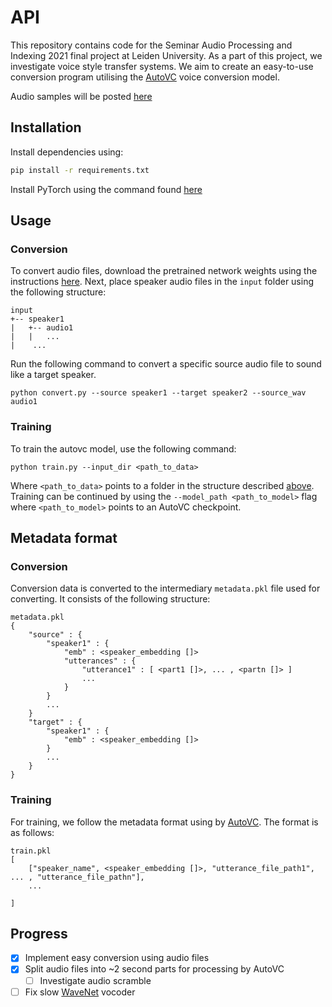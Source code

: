 # API
This repository contains code for the Seminar Audio Processing and Indexing 2021 final project at Leiden University. As a part of this project, we investigate voice style transfer systems. We aim to create an easy-to-use conversion program utilising the [AutoVC](https://github.com/auspicious3000/autovc) voice conversion model.

Audio samples will be posted [here](https://woutah.github.io/API/)

## Installation

Install dependencies using:

```bash
pip install -r requirements.txt
```

Install PyTorch using the command found [here](https://pytorch.org/get-started/locally/)

## Usage
### Conversion
To convert audio files, download the pretrained network weights using the instructions [here](networks/README.md). Next, place speaker audio files in the `input` folder using the following structure:

```
input
+-- speaker1
|   +-- audio1
|   |   ...
|    ...
```

Run the following command to convert a specific source audio file to sound like a target speaker.

```
python convert.py --source speaker1 --target speaker2 --source_wav audio1
```

### Training
To train the autovc model, use the following command:

```
python train.py --input_dir <path_to_data>
```

Where `<path_to_data>` points to a folder in the structure described [above](#conversion). Training can be continued by using the `--model_path <path_to_model>` flag where `<path_to_model>` points to an AutoVC checkpoint.

## Metadata format

### Conversion
Conversion data is converted to the intermediary `metadata.pkl` file used for converting. It consists of the following structure:

```
metadata.pkl
{
    "source" : {
        "speaker1" : {
            "emb" : <speaker_embedding []>
            "utterances" : {
                "utterance1" : [ <part1 []>, ... , <partn []> ]
                ...
            }
        }
        ...
    }
    "target" : {
        "speaker1" : {
            "emb" : <speaker_embedding []>
        }
        ...
    }
}
```

<!-- ```
metadata.pkl
|
+-- source
|   +-- speaker1
|   |   +-- emb
|   |   +-- utterances
|   |       +-- utterance1
|   |       |   +-- part1
|   |       |   |   ...    
|   |       |   ...
|   |       
|   |   ...
|   
+-- target
    +-- speaker1
    |   +-- emb
    |   ...
``` -->

### Training
For training, we follow the metadata format using by [AutoVC](https://github.com/auspicious3000/autovc). The format is as follows:

```
train.pkl
[
    ["speaker_name", <speaker_embedding []>, "utterance_file_path1", ... , "utterance_file_pathn"],
    ...

]
```

## Progress

- [x] Implement easy conversion using audio files
- [x] Split audio files into ~2 second parts for processing by AutoVC
    - [ ] Investigate audio scramble 
- [ ] Fix slow [WaveNet](https://github.com/r9y9/wavenet_vocoder) vocoder
